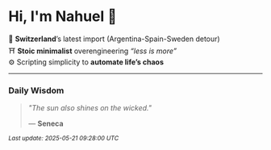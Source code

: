# Hi, I'm Nahuel :tiger:

📍 **Switzerland**’s latest import (Argentina-Spain-Sweden detour)  
⛩️ **Stoic minimalist** overengineering *“less is more”*  
⚙️ Scripting simplicity to **automate life’s chaos**

---

### Daily Wisdom
> _"The sun also shines on the wicked."_  
>
> — **Seneca**

<sub>*Last update: 2025-05-21 09:28:00 UTC*</sub>


